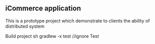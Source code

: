 ## iCommerce application

This is a prototype project which demonstrate to clients the ability of distributed system

Build project
sh gradlew -x test //ignore Test

